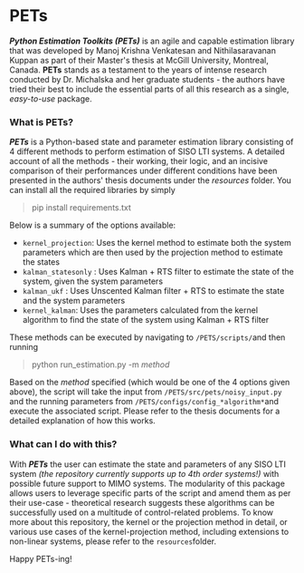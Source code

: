 
# PETs
***Python Estimation Toolkits (PETs)*** is an agile and capable estimation library that was developed by Manoj Krishna Venkatesan and Nithilasaravanan Kuppan as part of their Master's thesis at McGill University, Montreal, Canada. **PETs** stands as a testament to the years of intense research conducted by Dr. Michalska and her graduate students - the authors have tried their best to include the essential parts of all this research as a single, *easy-to-use* package.

### What is PETs?
***PETs*** is a Python-based state and parameter estimation library consisting of 4 different methods to perform estimation of SISO LTI systems. A detailed account of all the methods - their working, their logic, and an incisive comparison of their performances under different conditions have been presented in the authors' thesis documents under the *resources* folder.
You can install all the required libraries by simply 
> pip install requirements.txt

 Below is a summary of the options available:

 - `kernel_projection`:  Uses the kernel method to estimate both the system parameters
which are then used by the projection method to estimate the states
 - `kalman_statesonly` : Uses Kalman + RTS filter to estimate the state of the system,
given the system parameters
 - `kalman_ukf` : Uses Unscented Kalman filter + RTS to estimate the state and the system
parameters
 - `kernel_kalman`: Uses the parameters calculated from the kernel algorithm to find the
state of the system using Kalman + RTS filter

These methods can be executed by navigating to `/PETS/scripts/`and then running
> python run_estimation.py -m *method*

Based on the *method* specified (which would be one of the 4 options given above), the script will take the input from `/PETS/src/pets/noisy_input.py` and the running parameters from `/PETS/configs/config_*algorithm*`and execute the associated script. Please refer to the thesis documents for a detailed explanation of how this works.

### What can I do with this?
With ***PETs*** the user can estimate the state and parameters of any SISO LTI system *(the repository currently supports up to 4th order systems!)* with possible future support to MIMO systems. The modularity of this package allows users to leverage specific parts of the script and amend them as per their use-case - theoretical research suggests these algorithms can be successfully used on a multitude of control-related problems. To know more about this repository, the kernel or the projection method in detail, or various use cases of the kernel-projection method, including extensions to non-linear systems, please refer to the `resources`folder. 

Happy PETs-ing!   
